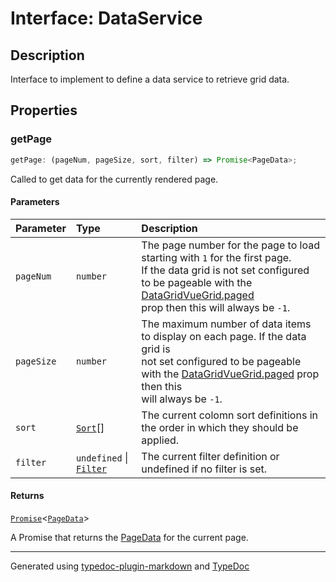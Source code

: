 # Interface: DataService

## Description

Interface to implement to define a data service to retrieve grid data.

## Properties

### getPage

```ts
getPage: (pageNum, pageSize, sort, filter) => Promise<PageData>;
```

Called to get data for the currently rendered page.

#### Parameters

| Parameter | Type | Description |
| :------ | :------ | :------ |
| `pageNum` | `number` | The page number for the page to load starting with `1` for the first page.<br />If the data grid is not set configured to be pageable with the [DataGridVueGrid.paged](../DataGridVueGrid/README.md#paged)<br />prop then this will always be `-1`. |
| `pageSize` | `number` | The maximum number of data items to display on each page. If the data grid is<br />not set configured to be pageable with the [DataGridVueGrid.paged](../DataGridVueGrid/README.md#paged) prop then this<br />will always be `-1`. |
| `sort` | [`Sort`](Sort.md)[] | The current colomn sort definitions in the order in which they should be applied. |
| `filter` | `undefined` \| [`Filter`](Filter.md) | The current filter definition or undefined if no filter is set. |

#### Returns

[`Promise`]( https://developer.mozilla.org/en-US/docs/Web/JavaScript/Reference/Global_Objects/Promise )\<[`PageData`](PageData.md)\>

A Promise that returns the [PageData](PageData.md) for the current page.

***

Generated using [typedoc-plugin-markdown](https://www.npmjs.com/package/typedoc-plugin-markdown) and [TypeDoc](https://typedoc.org/)
